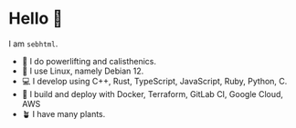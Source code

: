 
# Hello :wave:

I am `sebhtml`.

- :monkey: I do powerlifting and calisthenics.
- :penguin: I use Linux, namely Debian 12.
- :computer: I develop using C++, Rust, TypeScript, JavaScript, Ruby, Python, C.
- :steam_locomotive: I build and deploy with Docker, Terraform, GitLab CI, Google Cloud, AWS
- :potted_plant: I have many plants.

